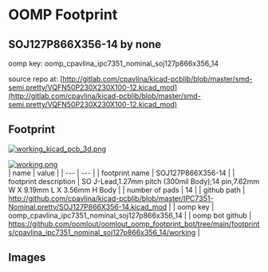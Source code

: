 # OOMP Footprint  
## SOJ127P866X356-14  by none  
  
oomp key: oomp_cpavlina_ipc7351_nominal_soj127p866x356_14  
  
source repo at: [http://gitlab.com/cpavlina/kicad-pcblib/blob/master/smd-semi.pretty/VQFN50P230X230X100-12.kicad_mod](http://gitlab.com/cpavlina/kicad-pcblib/blob/master/smd-semi.pretty/VQFN50P230X230X100-12.kicad_mod)  
## Footprint  
  
[![working_kicad_pcb_3d.png](working_kicad_pcb_3d_600.png)](working_kicad_pcb_3d.png)  
  
[![working.png](working_600.png)](working.png)  
| name | value | 
| --- | --- | 
| footprint name | SOJ127P866X356-14 | 
| footprint description | SO J-Lead,1.27mm pitch (300mil Body);14 pin,7.62mm W X 9.19mm L X 3.56mm H Body | 
| number of pads | 14 | 
| github path | http://github.com/cpavlina/kicad-pcblib/blob/master/IPC7351-Nominal.pretty/SOJ127P866X356-14.kicad_mod | 
| oomp key | oomp_cpavlina_ipc7351_nominal_soj127p866x356_14 | 
| oomp bot github | https://github.com/oomlout/oomlout_oomp_footprint_bot/tree/main/footprints/cpavlina_ipc7351_nominal_soj127p866x356_14/working | 
## Images  
